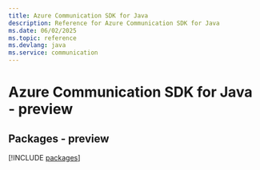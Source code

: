 ```yaml
---
title: Azure Communication SDK for Java
description: Reference for Azure Communication SDK for Java
ms.date: 06/02/2025
ms.topic: reference
ms.devlang: java
ms.service: communication
---
```

# Azure Communication SDK for Java - preview
## Packages - preview
[!INCLUDE [packages](communication-index.md)]